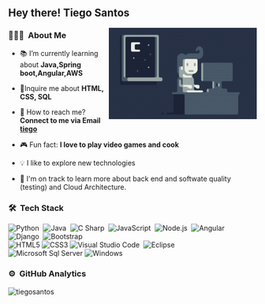 
<h2>Hey there! Tiego Santos</h2>
<img alt="Night Coding" src="https://raw.githubusercontent.com/AVS1508/AVS1508/master/assets/Night-Coding.gif" align="right"/>
<!-- ## 👋 &nbsp;Hey there! I'm Aditya -->

### 👨🏻‍💻 &nbsp;About Me

- 📚 I’m currently learning about **Java,Spring boot,Angular,AWS**

- 💬Inquire me about **HTML, CSS, SQL**

- 📧 How to reach me? **Connect to me via Email [tiego](mailto:tiegogalo@hotmail.com.com)**

- 🎮 Fun fact: **I love to play video games and cook**

- 💡 I like to explore new technologies

- 🌱 I'm on track to learn more about back end and softwate quality (testing) and Cloud Architecture.

<!--📄 &nbsp;Please have a look at my [Résumé](https://1drv.ms/b/s!Ap-aVR-Nogd5hH2ZpVBzR7BOfFUy?e=2gd6RC) for more details about me. I'm open to feedback and suggestions! -->


### 🛠 &nbsp;Tech Stack

![Python](https://img.shields.io/badge/-Python-05122A?style=flat&logo=python)&nbsp;
![Java](https://img.shields.io/badge/-Java-05122A?style=flat&logo=Java&logoColor=FFA518)&nbsp;
![C Sharp](https://img.shields.io/badge/-CSharp-black?style=flat&logo=CSharp)&nbsp;
![JavaScript](https://img.shields.io/badge/-JavaScript-05122A?style=flat&logo=javascript)&nbsp;
![Node.js](https://img.shields.io/badge/-Node.js-05122A?style=flat&logo=node.js)&nbsp;
![Angular](https://img.shields.io/badge/-Angular-black?style=flat&logo=angular)&nbsp;
![Django](https://img.shields.io/badge/-Django-05122A?style=flat&logo=django&logoColor=092E20)&nbsp;
![Bootstrap](https://img.shields.io/badge/-Bootstrap-05122A?style=flat&logo=bootstrap&logoColor=563D7C)\
![HTML5](https://img.shields.io/badge/-HTML5-%23E44D27?style=flat-square&logo=html5&logoColor=ffffff)
![CSS3](https://img.shields.io/badge/-CSS3-%231572B6?style=flat-square&logo=css3)
![Visual Studio Code](https://img.shields.io/badge/-Visual%20Studio%20Code-05122A?style=flat&logo=visual-studio-code&logoColor=007ACC)&nbsp;
![Eclipse](https://img.shields.io/badge/-Eclipse-05122A?style=flat&logo=eclipse-ide&logoColor=2C2255)\
![Microsoft Sql Server](https://img.shields.io/badge/-Sql%20Server-CC2927?style=flat-square&logo=microsoft-sql-server&logoColor=ffffff)
![Windows](http://img.shields.io/badge/-Windows-0078D6?style=flat-square&logo=windows&logoColor=ffffff)


### ⚙️ &nbsp;GitHub Analytics

<p> <img align = "center" src = "https://github-readme-stats.vercel.app/api/top-langs?username=tiegosantos&show_icons=true&locale=en&layout=compact" alt = "tiegosantos" /> </p>


